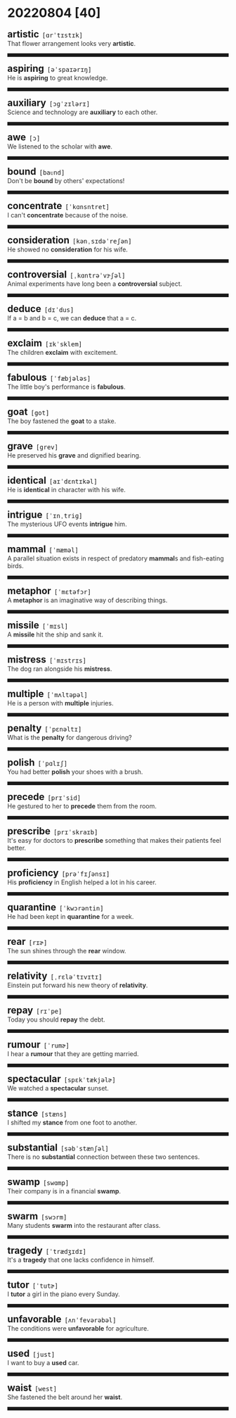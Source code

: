 <style>
/*不显示details的三角符号*/
details > summary::marker {
    display: none;
    content: none;
}
/*去掉外边框*/
details summary{
    outline:none;
    cursor:pointer;/*鼠标放上去之后变成手型*/
}
/*去掉前面默认的小黑三角*/
details summary::-webkit-details-marker{
    display:none; 
}
</style>
# 20220804 [40]  

<div style="display: flex;align-items: baseline;">
    <h2 style="margin-bottom: 0;margin-top: 0">artistic</h2>
    <p style="padding:0 .5em; margin: 0;font-family: monospace;">[ɑrˈtɪstɪk]</p>
    <p class="interpretation_45939" style="display:none ;padding:0 .5em; margin: 0; white-space: nowrap;overflow: hidden;text-overflow: ellipsis;">adj. 艺术的</p>
</div>
<details class="details_45939">
    <summary style="color: #303030;">That flower arrangement looks very <strong>artistic</strong>.</summary>
    那样插花看上去很有艺术性。
</details>
<hr style="padding-bottom: 0.5em;" />


<div style="display: flex;align-items: baseline;">
    <h2 style="margin-bottom: 0;margin-top: 0">aspiring</h2>
    <p style="padding:0 .5em; margin: 0;font-family: monospace;">[əˈspaɪərɪŋ]</p>
    <p class="interpretation_45939" style="display:none ;padding:0 .5em; margin: 0; white-space: nowrap;overflow: hidden;text-overflow: ellipsis;">adj. 有抱负的；有志向的；渴求的
v. 向往；渴望；追求；立志；“aspire”的现在分词</p>
</div>
<details class="details_45939">
    <summary style="color: #303030;">He is <strong>aspiring</strong> to great knowledge.</summary>
    他渴求渊博的知识。
</details>
<hr style="padding-bottom: 0.5em;" />


<div style="display: flex;align-items: baseline;">
    <h2 style="margin-bottom: 0;margin-top: 0">auxiliary</h2>
    <p style="padding:0 .5em; margin: 0;font-family: monospace;">[ɔɡˈzɪlərɪ]</p>
    <p class="interpretation_45939" style="display:none ;padding:0 .5em; margin: 0; white-space: nowrap;overflow: hidden;text-overflow: ellipsis;">adj. 辅助的；附属的
n. 辅助物；附属物；助动词</p>
</div>
<details class="details_45939">
    <summary style="color: #303030;">Science and technology are <strong>auxiliary</strong> to each other.</summary>
    科学和技术是相辅相成的。
</details>
<hr style="padding-bottom: 0.5em;" />


<div style="display: flex;align-items: baseline;">
    <h2 style="margin-bottom: 0;margin-top: 0">awe</h2>
    <p style="padding:0 .5em; margin: 0;font-family: monospace;">[ɔ]</p>
    <p class="interpretation_45939" style="display:none ;padding:0 .5em; margin: 0; white-space: nowrap;overflow: hidden;text-overflow: ellipsis;">n. 敬畏
v. 使敬畏</p>
</div>
<details class="details_45939">
    <summary style="color: #303030;">We listened to the scholar with <strong>awe</strong>.</summary>
    我们怀着敬畏之心倾听这位学者的讲话。
</details>
<hr style="padding-bottom: 0.5em;" />


<div style="display: flex;align-items: baseline;">
    <h2 style="margin-bottom: 0;margin-top: 0">bound</h2>
    <p style="padding:0 .5em; margin: 0;font-family: monospace;">[baᴜnd]</p>
    <p class="interpretation_45939" style="display:none ;padding:0 .5em; margin: 0; white-space: nowrap;overflow: hidden;text-overflow: ellipsis;">adj. 必定的；有义务的
v. 跳跃；形成…的疆界
n. 跳跃
v. 捆绑；“bind”的过去式和过去分词</p>
</div>
<details class="details_45939">
    <summary style="color: #303030;">Don't be <strong>bound</strong> by others' expectations!</summary>
    不要被他人的期望所束缚！
</details>
<hr style="padding-bottom: 0.5em;" />


<div style="display: flex;align-items: baseline;">
    <h2 style="margin-bottom: 0;margin-top: 0">concentrate</h2>
    <p style="padding:0 .5em; margin: 0;font-family: monospace;">[ˈkɑnsntret]</p>
    <p class="interpretation_45939" style="display:none ;padding:0 .5em; margin: 0; white-space: nowrap;overflow: hidden;text-overflow: ellipsis;">v. 集中</p>
</div>
<details class="details_45939">
    <summary style="color: #303030;">I can't <strong>concentrate</strong> because of the noise.</summary>
    因为噪音，我无法集中注意力。
</details>
<hr style="padding-bottom: 0.5em;" />


<div style="display: flex;align-items: baseline;">
    <h2 style="margin-bottom: 0;margin-top: 0">consideration</h2>
    <p style="padding:0 .5em; margin: 0;font-family: monospace;">[kənˌsɪdəˈreʃən]</p>
    <p class="interpretation_45939" style="display:none ;padding:0 .5em; margin: 0; white-space: nowrap;overflow: hidden;text-overflow: ellipsis;">n. 考虑；体贴；报酬</p>
</div>
<details class="details_45939">
    <summary style="color: #303030;">He showed no <strong>consideration</strong> for his wife.</summary>
    他不体贴他的妻子。
</details>
<hr style="padding-bottom: 0.5em;" />


<div style="display: flex;align-items: baseline;">
    <h2 style="margin-bottom: 0;margin-top: 0">controversial</h2>
    <p style="padding:0 .5em; margin: 0;font-family: monospace;">[ˌkɑntrəˈvɝʃəl]</p>
    <p class="interpretation_45939" style="display:none ;padding:0 .5em; margin: 0; white-space: nowrap;overflow: hidden;text-overflow: ellipsis;">adj. 有争议的</p>
</div>
<details class="details_45939">
    <summary style="color: #303030;">Animal experiments have long been a <strong>controversial</strong> subject.</summary>
    很久以来，动物实验都是一个备受争议的话题。
</details>
<hr style="padding-bottom: 0.5em;" />


<div style="display: flex;align-items: baseline;">
    <h2 style="margin-bottom: 0;margin-top: 0">deduce</h2>
    <p style="padding:0 .5em; margin: 0;font-family: monospace;">[dɪˈdus]</p>
    <p class="interpretation_45939" style="display:none ;padding:0 .5em; margin: 0; white-space: nowrap;overflow: hidden;text-overflow: ellipsis;">v. 推断；演绎；推论</p>
</div>
<details class="details_45939">
    <summary style="color: #303030;">If a = b and b = c, we can <strong>deduce</strong> that a = c.</summary>
    设a = b，b = c，可以推断出a=c。
</details>
<hr style="padding-bottom: 0.5em;" />


<div style="display: flex;align-items: baseline;">
    <h2 style="margin-bottom: 0;margin-top: 0">exclaim</h2>
    <p style="padding:0 .5em; margin: 0;font-family: monospace;">[ɪkˈsklem]</p>
    <p class="interpretation_45939" style="display:none ;padding:0 .5em; margin: 0; white-space: nowrap;overflow: hidden;text-overflow: ellipsis;">v. 呼喊；大叫</p>
</div>
<details class="details_45939">
    <summary style="color: #303030;">The children <strong>exclaim</strong> with excitement.</summary>
    孩子们兴奋地大叫。
</details>
<hr style="padding-bottom: 0.5em;" />


<div style="display: flex;align-items: baseline;">
    <h2 style="margin-bottom: 0;margin-top: 0">fabulous</h2>
    <p style="padding:0 .5em; margin: 0;font-family: monospace;">[ˈfæbjələs]</p>
    <p class="interpretation_45939" style="display:none ;padding:0 .5em; margin: 0; white-space: nowrap;overflow: hidden;text-overflow: ellipsis;">adj. 难以置信的；寓言般的；极巨大的；极好的</p>
</div>
<details class="details_45939">
    <summary style="color: #303030;">The little boy's performance is <strong>fabulous</strong>.</summary>
    那个小孩的表演真是精彩。
</details>
<hr style="padding-bottom: 0.5em;" />


<div style="display: flex;align-items: baseline;">
    <h2 style="margin-bottom: 0;margin-top: 0">goat</h2>
    <p style="padding:0 .5em; margin: 0;font-family: monospace;">[got]</p>
    <p class="interpretation_45939" style="display:none ;padding:0 .5em; margin: 0; white-space: nowrap;overflow: hidden;text-overflow: ellipsis;">n. 山羊</p>
</div>
<details class="details_45939">
    <summary style="color: #303030;">The boy fastened the <strong>goat</strong> to a stake.</summary>
    男孩把山羊拴在木桩上。
</details>
<hr style="padding-bottom: 0.5em;" />


<div style="display: flex;align-items: baseline;">
    <h2 style="margin-bottom: 0;margin-top: 0">grave</h2>
    <p style="padding:0 .5em; margin: 0;font-family: monospace;">[grev]</p>
    <p class="interpretation_45939" style="display:none ;padding:0 .5em; margin: 0; white-space: nowrap;overflow: hidden;text-overflow: ellipsis;">n. 坟墓
adj. 严重的；重大的；严肃的；沉重的</p>
</div>
<details class="details_45939">
    <summary style="color: #303030;">He preserved his <strong>grave</strong> and dignified bearing.</summary>
    他保持庄重威严的仪态。
</details>
<hr style="padding-bottom: 0.5em;" />


<div style="display: flex;align-items: baseline;">
    <h2 style="margin-bottom: 0;margin-top: 0">identical</h2>
    <p style="padding:0 .5em; margin: 0;font-family: monospace;">[aɪˈdɛntɪkəl]</p>
    <p class="interpretation_45939" style="display:none ;padding:0 .5em; margin: 0; white-space: nowrap;overflow: hidden;text-overflow: ellipsis;">adj. 相同的；同样的</p>
</div>
<details class="details_45939">
    <summary style="color: #303030;">He is <strong>identical</strong> in character with his wife.</summary>
    他的品性和他的夫人相同。
</details>
<hr style="padding-bottom: 0.5em;" />


<div style="display: flex;align-items: baseline;">
    <h2 style="margin-bottom: 0;margin-top: 0">intrigue</h2>
    <p style="padding:0 .5em; margin: 0;font-family: monospace;">[ˈɪnˌtriɡ]</p>
    <p class="interpretation_45939" style="display:none ;padding:0 .5em; margin: 0; white-space: nowrap;overflow: hidden;text-overflow: ellipsis;">n. 阴谋诡计；密谋策划
v. 密谋；激起…的兴趣</p>
</div>
<details class="details_45939">
    <summary style="color: #303030;">The mysterious UFO events <strong>intrigue</strong> him.</summary>
    神秘的UFO事件使他很感兴趣。
</details>
<hr style="padding-bottom: 0.5em;" />


<div style="display: flex;align-items: baseline;">
    <h2 style="margin-bottom: 0;margin-top: 0">mammal</h2>
    <p style="padding:0 .5em; margin: 0;font-family: monospace;">[ˈmæməl]</p>
    <p class="interpretation_45939" style="display:none ;padding:0 .5em; margin: 0; white-space: nowrap;overflow: hidden;text-overflow: ellipsis;">n. 哺乳动物</p>
</div>
<details class="details_45939">
    <summary style="color: #303030;">A parallel situation exists in respect of predatory <strong>mammal</strong>s and fish-eating birds.</summary>
    食肉哺乳动物和食鱼鸟类中存在类似的情形。
</details>
<hr style="padding-bottom: 0.5em;" />


<div style="display: flex;align-items: baseline;">
    <h2 style="margin-bottom: 0;margin-top: 0">metaphor</h2>
    <p style="padding:0 .5em; margin: 0;font-family: monospace;">[ˈmɛtəfɔr]</p>
    <p class="interpretation_45939" style="display:none ;padding:0 .5em; margin: 0; white-space: nowrap;overflow: hidden;text-overflow: ellipsis;">n. 隐喻；比喻；象征</p>
</div>
<details class="details_45939">
    <summary style="color: #303030;">A <strong>metaphor</strong> is an imaginative way of describing things.</summary>
    隐喻是一种富有想象力的描述事物的方式。
</details>
<hr style="padding-bottom: 0.5em;" />


<div style="display: flex;align-items: baseline;">
    <h2 style="margin-bottom: 0;margin-top: 0">missile</h2>
    <p style="padding:0 .5em; margin: 0;font-family: monospace;">[ˈmɪsl]</p>
    <p class="interpretation_45939" style="display:none ;padding:0 .5em; margin: 0; white-space: nowrap;overflow: hidden;text-overflow: ellipsis;">n. 导弹</p>
</div>
<details class="details_45939">
    <summary style="color: #303030;">A <strong>missile</strong> hit the ship and sank it.</summary>
    导弹击中了那艘船，使其沉没了。
</details>
<hr style="padding-bottom: 0.5em;" />


<div style="display: flex;align-items: baseline;">
    <h2 style="margin-bottom: 0;margin-top: 0">mistress</h2>
    <p style="padding:0 .5em; margin: 0;font-family: monospace;">[ˈmɪstrɪs]</p>
    <p class="interpretation_45939" style="display:none ;padding:0 .5em; margin: 0; white-space: nowrap;overflow: hidden;text-overflow: ellipsis;">n. 女主人；情妇；女教师（英）</p>
</div>
<details class="details_45939">
    <summary style="color: #303030;">The dog ran alongside his <strong>mistress</strong>.</summary>
    狗在女主人的身边奔跑。
</details>
<hr style="padding-bottom: 0.5em;" />


<div style="display: flex;align-items: baseline;">
    <h2 style="margin-bottom: 0;margin-top: 0">multiple</h2>
    <p style="padding:0 .5em; margin: 0;font-family: monospace;">[ˈmʌltəpəl]</p>
    <p class="interpretation_45939" style="display:none ;padding:0 .5em; margin: 0; white-space: nowrap;overflow: hidden;text-overflow: ellipsis;">adj. 多样的；多重的
n. 倍数</p>
</div>
<details class="details_45939">
    <summary style="color: #303030;">He is a person with <strong>multiple</strong> injuries.</summary>
    他就是那个多处受伤的人。
</details>
<hr style="padding-bottom: 0.5em;" />


<div style="display: flex;align-items: baseline;">
    <h2 style="margin-bottom: 0;margin-top: 0">penalty</h2>
    <p style="padding:0 .5em; margin: 0;font-family: monospace;">[ˈpɛnəltɪ]</p>
    <p class="interpretation_45939" style="display:none ;padding:0 .5em; margin: 0; white-space: nowrap;overflow: hidden;text-overflow: ellipsis;">n. 惩罚；刑罚</p>
</div>
<details class="details_45939">
    <summary style="color: #303030;">What is the <strong>penalty</strong> for dangerous driving?</summary>
    对危险驾车给予什么处罚？
</details>
<hr style="padding-bottom: 0.5em;" />


<div style="display: flex;align-items: baseline;">
    <h2 style="margin-bottom: 0;margin-top: 0">polish</h2>
    <p style="padding:0 .5em; margin: 0;font-family: monospace;">[ˈpɑlɪʃ]</p>
    <p class="interpretation_45939" style="display:none ;padding:0 .5em; margin: 0; white-space: nowrap;overflow: hidden;text-overflow: ellipsis;">v. 擦亮；磨光；润色；完善
n. 光泽；上光剂</p>
</div>
<details class="details_45939">
    <summary style="color: #303030;">You had better <strong>polish</strong> your shoes with a brush.</summary>
    你最好用刷子刷刷鞋。
</details>
<hr style="padding-bottom: 0.5em;" />


<div style="display: flex;align-items: baseline;">
    <h2 style="margin-bottom: 0;margin-top: 0">precede</h2>
    <p style="padding:0 .5em; margin: 0;font-family: monospace;">[prɪˈsid]</p>
    <p class="interpretation_45939" style="display:none ;padding:0 .5em; margin: 0; white-space: nowrap;overflow: hidden;text-overflow: ellipsis;">v. 先于；领先；优于</p>
</div>
<details class="details_45939">
    <summary style="color: #303030;">He gestured to her to <strong>precede</strong> them from the room.</summary>
    他做手势，让她先于他们离开房间。
</details>
<hr style="padding-bottom: 0.5em;" />


<div style="display: flex;align-items: baseline;">
    <h2 style="margin-bottom: 0;margin-top: 0">prescribe</h2>
    <p style="padding:0 .5em; margin: 0;font-family: monospace;">[prɪˈskraɪb]</p>
    <p class="interpretation_45939" style="display:none ;padding:0 .5em; margin: 0; white-space: nowrap;overflow: hidden;text-overflow: ellipsis;">v. 开药方；规定</p>
</div>
<details class="details_45939">
    <summary style="color: #303030;">It's easy for doctors to <strong>prescribe</strong> something that makes their patients feel better.</summary>
    开一些使病人感觉好转的药，对医生来说并不难。
</details>
<hr style="padding-bottom: 0.5em;" />


<div style="display: flex;align-items: baseline;">
    <h2 style="margin-bottom: 0;margin-top: 0">proficiency</h2>
    <p style="padding:0 .5em; margin: 0;font-family: monospace;">[prəˈfɪʃənsɪ]</p>
    <p class="interpretation_45939" style="display:none ;padding:0 .5em; margin: 0; white-space: nowrap;overflow: hidden;text-overflow: ellipsis;">n. 熟练；精通</p>
</div>
<details class="details_45939">
    <summary style="color: #303030;">His <strong>proficiency</strong> in English helped a lot in his career.</summary>
    精通英语对他的事业有很大帮助。
</details>
<hr style="padding-bottom: 0.5em;" />


<div style="display: flex;align-items: baseline;">
    <h2 style="margin-bottom: 0;margin-top: 0">quarantine</h2>
    <p style="padding:0 .5em; margin: 0;font-family: monospace;">[ˈkwɔrəntin]</p>
    <p class="interpretation_45939" style="display:none ;padding:0 .5em; margin: 0; white-space: nowrap;overflow: hidden;text-overflow: ellipsis;">n. 隔离检疫期
v. 检疫；隔离</p>
</div>
<details class="details_45939">
    <summary style="color: #303030;">He had been kept in <strong>quarantine</strong> for a week.</summary>
    他接受了一星期的检疫隔离。
</details>
<hr style="padding-bottom: 0.5em;" />


<div style="display: flex;align-items: baseline;">
    <h2 style="margin-bottom: 0;margin-top: 0">rear</h2>
    <p style="padding:0 .5em; margin: 0;font-family: monospace;">[rɪɚ]</p>
    <p class="interpretation_45939" style="display:none ;padding:0 .5em; margin: 0; white-space: nowrap;overflow: hidden;text-overflow: ellipsis;">v. 抚养；饲养
n. 后部
adj. 后面的</p>
</div>
<details class="details_45939">
    <summary style="color: #303030;">The sun shines through the <strong>rear</strong> window.</summary>
    太阳从后窗照射进来。
</details>
<hr style="padding-bottom: 0.5em;" />


<div style="display: flex;align-items: baseline;">
    <h2 style="margin-bottom: 0;margin-top: 0">relativity</h2>
    <p style="padding:0 .5em; margin: 0;font-family: monospace;">[ˌrɛləˈtɪvɪtɪ]</p>
    <p class="interpretation_45939" style="display:none ;padding:0 .5em; margin: 0; white-space: nowrap;overflow: hidden;text-overflow: ellipsis;">n. 相对性；相对论</p>
</div>
<details class="details_45939">
    <summary style="color: #303030;">Einstein put forward his new theory of <strong>relativity</strong>.</summary>
    爱因斯坦提出了相对论的新理论。
</details>
<hr style="padding-bottom: 0.5em;" />


<div style="display: flex;align-items: baseline;">
    <h2 style="margin-bottom: 0;margin-top: 0">repay</h2>
    <p style="padding:0 .5em; margin: 0;font-family: monospace;">[rɪˈpe]</p>
    <p class="interpretation_45939" style="display:none ;padding:0 .5em; margin: 0; white-space: nowrap;overflow: hidden;text-overflow: ellipsis;">v. 偿还；报答；归还</p>
</div>
<details class="details_45939">
    <summary style="color: #303030;">Today you should <strong>repay</strong> the debt.</summary>
    今天你该偿还欠债了。
</details>
<hr style="padding-bottom: 0.5em;" />


<div style="display: flex;align-items: baseline;">
    <h2 style="margin-bottom: 0;margin-top: 0">rumour</h2>
    <p style="padding:0 .5em; margin: 0;font-family: monospace;">[ˈrumɚ]</p>
    <p class="interpretation_45939" style="display:none ;padding:0 .5em; margin: 0; white-space: nowrap;overflow: hidden;text-overflow: ellipsis;">n. 谣言
v. 谣传</p>
</div>
<details class="details_45939">
    <summary style="color: #303030;">I hear a <strong>rumour</strong> that they are getting married.</summary>
    我听到传闻，说他们要结婚了。
</details>
<hr style="padding-bottom: 0.5em;" />


<div style="display: flex;align-items: baseline;">
    <h2 style="margin-bottom: 0;margin-top: 0">spectacular</h2>
    <p style="padding:0 .5em; margin: 0;font-family: monospace;">[spɛkˈtækjəlɚ]</p>
    <p class="interpretation_45939" style="display:none ;padding:0 .5em; margin: 0; white-space: nowrap;overflow: hidden;text-overflow: ellipsis;">adj. 壮观的</p>
</div>
<details class="details_45939">
    <summary style="color: #303030;">We watched a <strong>spectacular</strong> sunset.</summary>
    我们欣赏了非常壮观的日落。
</details>
<hr style="padding-bottom: 0.5em;" />


<div style="display: flex;align-items: baseline;">
    <h2 style="margin-bottom: 0;margin-top: 0">stance</h2>
    <p style="padding:0 .5em; margin: 0;font-family: monospace;">[stæns]</p>
    <p class="interpretation_45939" style="display:none ;padding:0 .5em; margin: 0; white-space: nowrap;overflow: hidden;text-overflow: ellipsis;">n. 站姿；立场；态度</p>
</div>
<details class="details_45939">
    <summary style="color: #303030;">I shifted my <strong>stance</strong> from one foot to another.</summary>
    我改变了站姿，把重心从一只脚移到另一只脚。
</details>
<hr style="padding-bottom: 0.5em;" />


<div style="display: flex;align-items: baseline;">
    <h2 style="margin-bottom: 0;margin-top: 0">substantial</h2>
    <p style="padding:0 .5em; margin: 0;font-family: monospace;">[səbˈstænʃəl]</p>
    <p class="interpretation_45939" style="display:none ;padding:0 .5em; margin: 0; white-space: nowrap;overflow: hidden;text-overflow: ellipsis;">adj. 大量的；实质的；坚固的</p>
</div>
<details class="details_45939">
    <summary style="color: #303030;">There is no <strong>substantial</strong> connection between these two sentences.</summary>
    这两个句子之间并没有实质联系。
</details>
<hr style="padding-bottom: 0.5em;" />


<div style="display: flex;align-items: baseline;">
    <h2 style="margin-bottom: 0;margin-top: 0">swamp</h2>
    <p style="padding:0 .5em; margin: 0;font-family: monospace;">[swɑmp]</p>
    <p class="interpretation_45939" style="display:none ;padding:0 .5em; margin: 0; white-space: nowrap;overflow: hidden;text-overflow: ellipsis;">n. 沼泽；湿地
v. 淹没</p>
</div>
<details class="details_45939">
    <summary style="color: #303030;">Their company is in a financial <strong>swamp</strong>.</summary>
    他们的公司陷入了财政困境。
</details>
<hr style="padding-bottom: 0.5em;" />


<div style="display: flex;align-items: baseline;">
    <h2 style="margin-bottom: 0;margin-top: 0">swarm</h2>
    <p style="padding:0 .5em; margin: 0;font-family: monospace;">[swɔrm]</p>
    <p class="interpretation_45939" style="display:none ;padding:0 .5em; margin: 0; white-space: nowrap;overflow: hidden;text-overflow: ellipsis;">n. 群；蜂群
v. 云集；充满</p>
</div>
<details class="details_45939">
    <summary style="color: #303030;">Many students <strong>swarm</strong> into the restaurant after class.</summary>
    放学后，很多学生涌进餐馆。
</details>
<hr style="padding-bottom: 0.5em;" />


<div style="display: flex;align-items: baseline;">
    <h2 style="margin-bottom: 0;margin-top: 0">tragedy</h2>
    <p style="padding:0 .5em; margin: 0;font-family: monospace;">[ˈtrædʒɪdɪ]</p>
    <p class="interpretation_45939" style="display:none ;padding:0 .5em; margin: 0; white-space: nowrap;overflow: hidden;text-overflow: ellipsis;">n. 悲剧；灾难；惨事</p>
</div>
<details class="details_45939">
    <summary style="color: #303030;">It's a <strong>tragedy</strong> that one lacks confidence in himself.</summary>
    一个人如果缺乏自信心，那就是悲剧。
</details>
<hr style="padding-bottom: 0.5em;" />


<div style="display: flex;align-items: baseline;">
    <h2 style="margin-bottom: 0;margin-top: 0">tutor</h2>
    <p style="padding:0 .5em; margin: 0;font-family: monospace;">[ˈtutɚ]</p>
    <p class="interpretation_45939" style="display:none ;padding:0 .5em; margin: 0; white-space: nowrap;overflow: hidden;text-overflow: ellipsis;">n. 导师；家庭教师
v. 当家教；指导；辅导</p>
</div>
<details class="details_45939">
    <summary style="color: #303030;">I <strong>tutor</strong> a girl in the piano every Sunday.</summary>
    每周日我都教一个女孩弹钢琴。
</details>
<hr style="padding-bottom: 0.5em;" />


<div style="display: flex;align-items: baseline;">
    <h2 style="margin-bottom: 0;margin-top: 0">unfavorable</h2>
    <p style="padding:0 .5em; margin: 0;font-family: monospace;">[ʌnˈfevərəbəl]</p>
    <p class="interpretation_45939" style="display:none ;padding:0 .5em; margin: 0; white-space: nowrap;overflow: hidden;text-overflow: ellipsis;">adj. 不顺利的；相反的；令人不快的</p>
</div>
<details class="details_45939">
    <summary style="color: #303030;">The conditions were <strong>unfavorable</strong> for  agriculture.</summary>
    这些条件不利于农业。
</details>
<hr style="padding-bottom: 0.5em;" />


<div style="display: flex;align-items: baseline;">
    <h2 style="margin-bottom: 0;margin-top: 0">used</h2>
    <p style="padding:0 .5em; margin: 0;font-family: monospace;">[just]</p>
    <p class="interpretation_45939" style="display:none ;padding:0 .5em; margin: 0; white-space: nowrap;overflow: hidden;text-overflow: ellipsis;">adj. 使用过的；二手的；习惯的
v. 使用；利用；“use”的过去分词和过去式</p>
</div>
<details class="details_45939">
    <summary style="color: #303030;">I want to buy a <strong>used</strong> car.</summary>
    我要买一辆二手车。
</details>
<hr style="padding-bottom: 0.5em;" />


<div style="display: flex;align-items: baseline;">
    <h2 style="margin-bottom: 0;margin-top: 0">waist</h2>
    <p style="padding:0 .5em; margin: 0;font-family: monospace;">[west]</p>
    <p class="interpretation_45939" style="display:none ;padding:0 .5em; margin: 0; white-space: nowrap;overflow: hidden;text-overflow: ellipsis;">n. 腰</p>
</div>
<details class="details_45939">
    <summary style="color: #303030;">She fastened the belt around her <strong>waist</strong>.</summary>
    她把皮带系在腰上。
</details>
<hr style="padding-bottom: 0.5em;" />

<script>
const details = document.querySelectorAll('.details_45939');
const translates = document.querySelectorAll('.interpretation_45939');

details.forEach((item, index) => item.addEventListener('toggle', () => {
    if (item.open) {
        translates[index].style.display = 'block';
    } else translates[index].style.display = 'none';
}));
</script>
